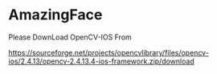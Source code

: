 # AmazingFace
Please DownLoad OpenCV-IOS From

https://sourceforge.net/projects/opencvlibrary/files/opencv-ios/2.4.13/opencv-2.4.13.4-ios-framework.zip/download
